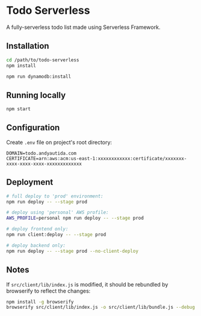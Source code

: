 # Todo Serverless

A fully-serverless todo list made using Serverless Framework.

## Installation

```bash
cd /path/to/todo-serverless
npm install

npm run dynamodb:install
```

## Running locally

```bash
npm start
```

## Configuration

Create `.env` file on project's root directory:

```
DOMAIN=todo.andyautida.com
CERTIFICATE=arn:aws:acm:us-east-1:xxxxxxxxxxxx:certificate/xxxxxxx-xxxx-xxxx-xxxx-xxxxxxxxxxxxx
```

## Deployment

```sh
# full deploy to 'prod' environment:
npm run deploy -- --stage prod

# deploy using 'personal' AWS profile:
AWS_PROFILE=personal npm run deploy -- --stage prod

# deploy frontend only:
npm run client:deploy -- --stage prod

# deploy backend only:
npm run deploy -- --stage prod --no-client-deploy
```

## Notes

If `src/client/lib/index.js` is modified, it should be rebundled by browserify to reflect the changes:

```sh
npm install -g browserify
browserify src/client/lib/index.js -o src/client/lib/bundle.js --debug
```
